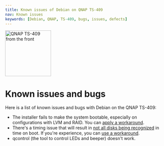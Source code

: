 ```yaml
---
title: Known issues of Debian on QNAP TS-409
nav: Known issues
keywords: [Debian, QNAP, TS-409, bugs, issues, defects]
---
```


<div class="right">
<img src = "../images/r_ts409_front.jpg" class="border" alt="QNAP TS-409 from the front" width="148" height="147" />
</div>

<h1>Known issues and bugs</h1>

Here is a list of known issues and bugs with Debian on the QNAP TS-409:

* The installer fails to make the system bootable, especially on
configurations with LVM and RAID.  You can [apply a
workaround](../troubleshooting/#bootable).
* There's a timing issue that will result in <a
href="http://comments.gmane.org/gmane.linux.ide/47799">not all disks being
recognized</a> in time on boot.  If you're experience, you can <a
href="http://forum.qnap.com/viewtopic.php?p=284721#p284592">use a
workaround</a>.
* qcontrol (the tool to control LEDs and beeper) doesn't work.

